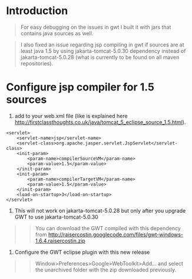 # Introduction #
> For easy debugging on the issues in gwt I built it with jars that contains java sources as well.

> I also fixed an issue regarding jsp compiling in gwt if sources are at least java 1.5 by using jakarta-tomcat-5.0.30 dependency instead of jakarta-tomcat-5.0.28 (what is currently to be found on all maven repositories).

# Configure jsp compiler for 1.5 sources #
  1. add to your web.xml file (like is explained here http://firstclassthoughts.co.uk/java/tomcat_5_eclipse_source_1.5.html).
```
<servlet>
    <servlet-name>jsp</servlet-name>
    <servlet-class>org.apache.jasper.servlet.JspServlet</servlet-class>
    <init-param>
        <param-name>compilerSourceVM</param-name>
        <param-value>1.5</param-value>
    </init-param>
    <init-param>
        <param-name>compilerTargetVM</param-name>
        <param-value>1.5</param-value>
    </init-param>
    <load-on-startup>3</load-on-startup>
</servlet>
```
  1. This will not work on jakarta-tomcat-5.0.28 but only after you upgrade GWT to use jakarta-tomcat-5.0.30
> > You can download the GWT compiled with this dependency from http://raisercostin.googlecode.com/files/gwt-windows-1.6.4.raisercostin.zip
  1. Configure the GWT eclipse plugin with this new release
> > Window>Preferences>Google>WebToolkit>Add... and select the unarchived folder with the zip downloaded previously.